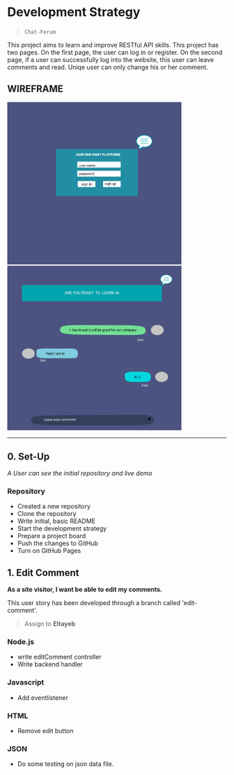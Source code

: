 # Development Strategy

> `Chat-Forum`

This project aims to learn and improve RESTful API skills. This project has two pages. On the first page, the user can log in or register. On the second page, if a user can successfully log into the website, this user can leave comments and read. Uniqe user can only change his or her comment.

## WIREFRAME

<img src="chat-sign.png" alt="sign in"  width="400"/> <img src="chat-main-1.png" alt="sign in" width="400"/>

---

## 0. Set-Up

_A User can see the initial repository and live demo_

### Repository

- Created a new repository
- Clone the repository
- Write initial, basic README
- Start the development strategy
- Prepare a project board
- Push the changes to GitHub
- Turn on GitHub Pages

## 1. Edit Comment

**As a site visitor, I want be able to edit my comments.**

This user story has been developed through a branch called 'edit-comment'.

> Assign to **Eltayeb**

### Node.js

- write editComment controller
- Write backend handler

### Javascript

- Add eventlistener

### HTML

- Remove edit button

### JSON

- Do some testing on json data file.
